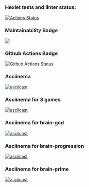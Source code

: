 ### Hexlet tests and linter status:
[![Actions Status](https://github.com/ValentinaFediakova/frontend-project-lvl1/workflows/hexlet-check/badge.svg)](https://github.com/ValentinaFediakova/frontend-project-lvl1/actions)

### Maintainability Badge
<a href="https://codeclimate.com/github/codeclimate/codeclimate/maintainability"><img src="https://api.codeclimate.com/v1/badges/a99a88d28ad37a79dbf6/maintainability" /></a>

### Github Actions Badge
![Github Actions Status](https://github.com/ValentinaFediakova/frontend-project-lvl1/actions/workflows/hexlet-check.yml/badge.svg)

### Asciinema
[![asciicast](https://asciinema.org/a/2AD2QNuO7hbZWKMSe4AqMWG0x.svg)](https://asciinema.org/a/2AD2QNuO7hbZWKMSe4AqMWG0x)

### Asciinema for 3 games
[![asciicast](https://asciinema.org/a/OgkRduajpeSs9OvnBE0DQIRxl.svg)](https://asciinema.org/a/OgkRduajpeSs9OvnBE0DQIRxl)

### Asciinema for brain-gcd
[![asciicast](https://asciinema.org/a/0U8nDn8608SzVGVAkhgyqal6X.svg)](https://asciinema.org/a/0U8nDn8608SzVGVAkhgyqal6X)

### Asciinema for brain-progression
[![asciicast](https://asciinema.org/a/xValDZfWa6JfpJBI9xbLthj84.svg)](https://asciinema.org/a/xValDZfWa6JfpJBI9xbLthj84)

### Asciinema for brain-prime
[![asciicast](https://asciinema.org/a/vYF9Gebl17d3zbdYtkAs65exy.svg)](https://asciinema.org/a/vYF9Gebl17d3zbdYtkAs65exy)
